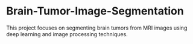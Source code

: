 # Brain-Tumor-Image-Segmentation
This project focuses on segmenting brain tumors from MRI images using deep learning and image processing techniques.

